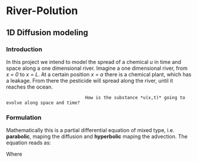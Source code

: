 # River-Polution

## 1D Diffusion modeling

### Introduction
In this project we intend to model the spread of a chemical *u* in time and space along a one dimensional river. 
Imagine a one dimensional river, from *x = 0* to *x = L*. At a certain position *x = a* there is a chemical plant, which has a leakage. 
From there the pesticide will spread along the river, until it reaches the ocean.

                                  How is the substance *u(x,t)* going to evolve along space and time?

### Formulation
Mathematically this is a partial differential equation of mixed type, i.e. **parabolic**, maping the diffusion and **hyperbolic** maping the advection. 
The equation reads as: 

Where 
